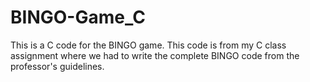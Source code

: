 # BINGO-Game_C
This is a C code for the BINGO game. This code is from my C class assignment where we had to write the complete BINGO code from the professor's guidelines.
